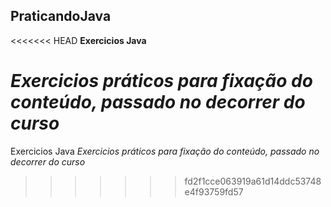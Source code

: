 ## PraticandoJava
<<<<<<< HEAD
 **Exercicios Java**

 *Exercicios práticos para fixação do conteúdo, passado no decorrer do curso*
=======
Exercicios Java
*Exercicios práticos para fixação do conteúdo, passado no decorrer do curso*
>>>>>>> fd2f1cce063919a61d14ddc53748e4f93759fd57

